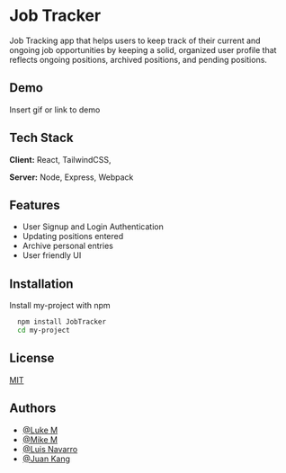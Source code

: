
# Job Tracker

Job Tracking app that helps users to keep track of their current and ongoing job
opportunities by keeping a solid, organized user profile that reflects ongoing positions, archived positions,
and pending positions. 



## Demo

Insert gif or link to demo





## Tech Stack

**Client:** React, TailwindCSS, 

**Server:** Node, Express, Webpack


## Features

- User Signup and Login Authentication
- Updating positions entered
- Archive personal entries
- User friendly UI


## Installation

Install my-project with npm

```bash
  npm install JobTracker
  cd my-project
```
    
## License

[MIT](https://choosealicense.com/licenses/mit/)


## Authors

- [@Luke M](https://github.com/mciluke)
- [@Mike M](https://github.com/MichaelMezhiritskiy)
- [@Luis Navarro](https://github.com/luis-e-navarro)
- [@Juan Kang](https://github.com/juanpakang)
